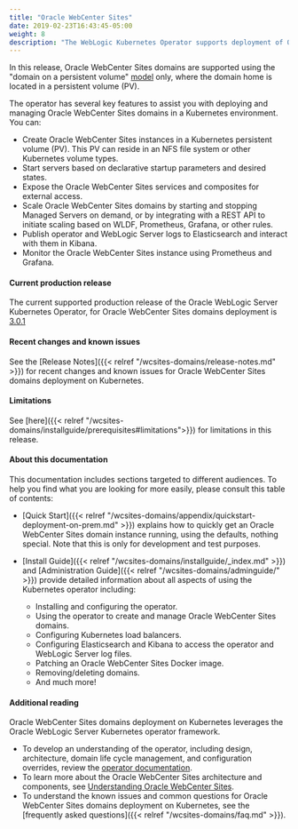 ```yaml
---
title: "Oracle WebCenter Sites"
date: 2019-02-23T16:43:45-05:00
weight: 8
description: "The WebLogic Kubernetes Operator supports deployment of Oracle WebCenter Sites. Follow the instructions in this guide to set up Oracle WebCenter Sites domains on Kubernetes."
---
```


In this release, Oracle WebCenter Sites domains are supported using the "domain on a persistent volume" 
[model](https://oracle.github.io/weblogic-kubernetes-operator/userguide/managing-domains/choosing-a-model/) only, where the domain home is located in a persistent volume (PV).

The operator has several key features to assist you with deploying and managing Oracle WebCenter Sites domains in a Kubernetes environment. You can:

* Create Oracle WebCenter Sites instances in a Kubernetes persistent volume (PV). This PV can reside in an NFS file system or other Kubernetes volume types.
* Start servers based on declarative startup parameters and desired states.
* Expose the Oracle WebCenter Sites services and composites for external access.
* Scale Oracle WebCenter Sites domains by starting and stopping Managed Servers on demand, or by integrating with a REST API to initiate scaling based on WLDF, Prometheus, Grafana, or other rules.
* Publish operator and WebLogic Server logs to Elasticsearch and interact with them in Kibana.
* Monitor the Oracle WebCenter Sites instance using Prometheus and Grafana.

#### Current production release

The current supported production release of the Oracle WebLogic Server Kubernetes Operator, for Oracle WebCenter Sites domains deployment is [3.0.1](https://github.com/oracle/weblogic-kubernetes-operator/releases/tag/v3.0.1)

#### Recent changes and known issues

See the [Release Notes]({{< relref "/wcsites-domains/release-notes.md" >}}) for recent changes and known issues for Oracle WebCenter Sites domains deployment on Kubernetes.

#### Limitations

See [here]({{< relref "/wcsites-domains/installguide/prerequisites#limitations">}}) for limitations in this release.

#### About this documentation

This documentation includes sections targeted to different audiences.  To help you find what you are looking for more easily,
please consult this table of contents:

* [Quick Start]({{< relref "/wcsites-domains/appendix/quickstart-deployment-on-prem.md" >}}) explains how to quickly get an Oracle WebCenter Sites domain instance running, using the defaults, nothing special. Note that this is only for development and test purposes.
* [Install Guide]({{< relref "/wcsites-domains/installguide/_index.md" >}}) and [Administration Guide]({{< relref "/wcsites-domains/adminguide/" >}}) provide detailed information about all aspects of using the Kubernetes operator including:

   * Installing and configuring the operator.
   * Using the operator to create and manage Oracle WebCenter Sites domains.
   * Configuring Kubernetes load balancers.
   * Configuring Elasticsearch and Kibana to access the operator and WebLogic Server log files.
   * Patching an Oracle WebCenter Sites Docker image.
   * Removing/deleting domains.
   * And much more!


#### Additional reading

Oracle WebCenter Sites domains deployment on Kubernetes leverages the Oracle WebLogic Server Kubernetes operator framework.
* To develop an understanding of the operator, including design, architecture, domain life cycle management, and configuration overrides, review the [operator documentation](https://oracle.github.io/weblogic-kubernetes-operator).
* To learn more about the Oracle WebCenter Sites architecture and components, see [Understanding Oracle WebCenter Sites](https://docs.oracle.com/en/middleware/webcenter/sites/12.2.1.4/index.html).
* To understand the known issues and common questions for Oracle WebCenter Sites domains deployment on Kubernetes, see the  [frequently asked questions]({{< relref "/wcsites-domains/faq.md" >}}).
